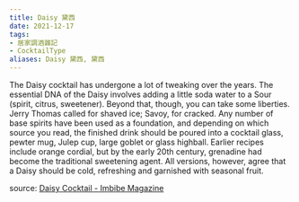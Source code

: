```yaml
---
title: Daisy 黛西
date: 2021-12-17
tags: 
- 居家調酒雜記
- CocktailType
aliases: Daisy 黛西, 黛西
---
```

The Daisy cocktail has undergone a lot of tweaking over the years. The essential DNA of the Daisy involves adding a little soda water to a Sour (spirit, citrus, sweetener). Beyond that, though, you can take some liberties. Jerry Thomas called for shaved ice; Savoy, for cracked. Any number of base spirits have been used as a foundation, and depending on which source you read, the finished drink should be poured into a cocktail glass, pewter mug, Julep cup, large goblet or glass highball. Earlier recipes include orange cordial, but by the early 20th century, grenadine had become the traditional sweetening agent. All versions, however, agree that a Daisy should be cold, refreshing and garnished with seasonal fruit. 

source: 
[Daisy Cocktail - Imbibe Magazine](https://imbibemagazine.com/recipe/recipe-daisy/)